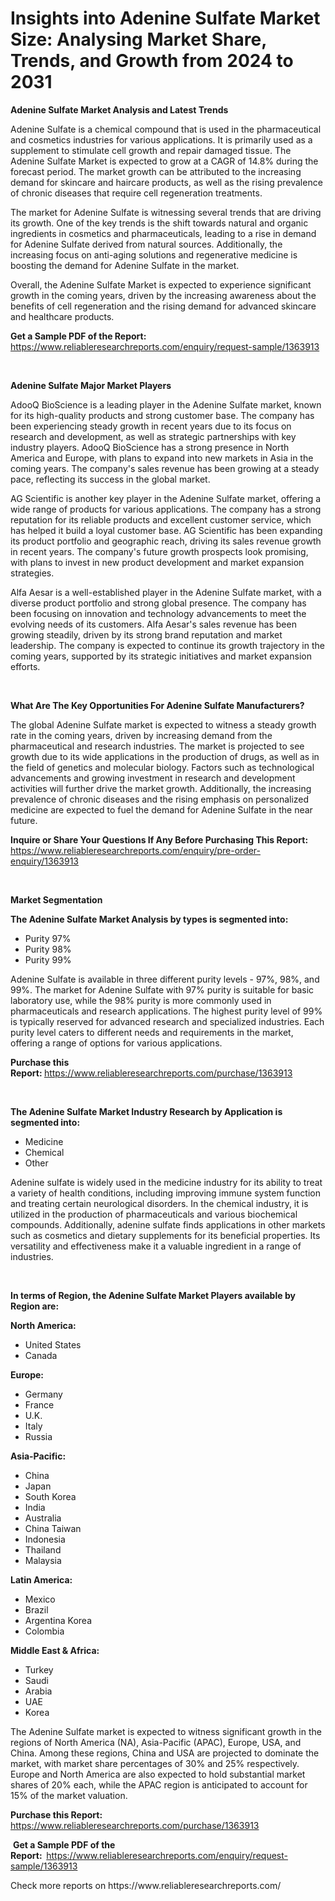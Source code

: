 <p><h1>Insights into Adenine Sulfate Market Size: Analysing Market Share, Trends, and Growth from 2024 to 2031</h1></p><p><strong>Adenine Sulfate Market Analysis and Latest Trends</strong></p>
<p><p>Adenine Sulfate is a chemical compound that is used in the pharmaceutical and cosmetics industries for various applications. It is primarily used as a supplement to stimulate cell growth and repair damaged tissue. The Adenine Sulfate Market is expected to grow at a CAGR of 14.8% during the forecast period. The market growth can be attributed to the increasing demand for skincare and haircare products, as well as the rising prevalence of chronic diseases that require cell regeneration treatments.</p><p>The market for Adenine Sulfate is witnessing several trends that are driving its growth. One of the key trends is the shift towards natural and organic ingredients in cosmetics and pharmaceuticals, leading to a rise in demand for Adenine Sulfate derived from natural sources. Additionally, the increasing focus on anti-aging solutions and regenerative medicine is boosting the demand for Adenine Sulfate in the market.</p><p>Overall, the Adenine Sulfate Market is expected to experience significant growth in the coming years, driven by the increasing awareness about the benefits of cell regeneration and the rising demand for advanced skincare and healthcare products.</p></p>
<p><strong>Get a Sample PDF of the Report:&nbsp;</strong> <a href="https://www.reliableresearchreports.com/enquiry/request-sample/1363913">https://www.reliableresearchreports.com/enquiry/request-sample/1363913</a></p>
<p>&nbsp;</p>
<p><strong>Adenine Sulfate Major Market Players</strong></p>
<p><p>AdooQ BioScience is a leading player in the Adenine Sulfate market, known for its high-quality products and strong customer base. The company has been experiencing steady growth in recent years due to its focus on research and development, as well as strategic partnerships with key industry players. AdooQ BioScience has a strong presence in North America and Europe, with plans to expand into new markets in Asia in the coming years. The company's sales revenue has been growing at a steady pace, reflecting its success in the global market.</p><p>AG Scientific is another key player in the Adenine Sulfate market, offering a wide range of products for various applications. The company has a strong reputation for its reliable products and excellent customer service, which has helped it build a loyal customer base. AG Scientific has been expanding its product portfolio and geographic reach, driving its sales revenue growth in recent years. The company's future growth prospects look promising, with plans to invest in new product development and market expansion strategies.</p><p>Alfa Aesar is a well-established player in the Adenine Sulfate market, with a diverse product portfolio and strong global presence. The company has been focusing on innovation and technology advancements to meet the evolving needs of its customers. Alfa Aesar's sales revenue has been growing steadily, driven by its strong brand reputation and market leadership. The company is expected to continue its growth trajectory in the coming years, supported by its strategic initiatives and market expansion efforts.</p></p>
<p>&nbsp;</p>
<p><strong>What Are The Key Opportunities For Adenine Sulfate Manufacturers?</strong></p>
<p><p>The global Adenine Sulfate market is expected to witness a steady growth rate in the coming years, driven by increasing demand from the pharmaceutical and research industries. The market is projected to see growth due to its wide applications in the production of drugs, as well as in the field of genetics and molecular biology. Factors such as technological advancements and growing investment in research and development activities will further drive the market growth. Additionally, the increasing prevalence of chronic diseases and the rising emphasis on personalized medicine are expected to fuel the demand for Adenine Sulfate in the near future.</p></p>
<p><strong>Inquire or Share Your Questions If Any Before Purchasing This Report:</strong> <a href="https://www.reliableresearchreports.com/enquiry/pre-order-enquiry/1363913">https://www.reliableresearchreports.com/enquiry/pre-order-enquiry/1363913</a></p>
<p>&nbsp;</p>
<p><strong>Market Segmentation</strong></p>
<p><strong>The Adenine Sulfate Market Analysis by types is segmented into:</strong></p>
<p><ul><li>Purity 97%</li><li>Purity 98%</li><li>Purity 99%</li></ul></p>
<p><p>Adenine Sulfate is available in three different purity levels - 97%, 98%, and 99%. The market for Adenine Sulfate with 97% purity is suitable for basic laboratory use, while the 98% purity is more commonly used in pharmaceuticals and research applications. The highest purity level of 99% is typically reserved for advanced research and specialized industries. Each purity level caters to different needs and requirements in the market, offering a range of options for various applications.</p></p>
<p><strong>Purchase this Report:&nbsp;</strong><a href="https://www.reliableresearchreports.com/purchase/1363913">https://www.reliableresearchreports.com/purchase/1363913</a></p>
<p>&nbsp;</p>
<p><strong>The Adenine Sulfate Market Industry Research by Application is segmented into:</strong></p>
<p><ul><li>Medicine</li><li>Chemical</li><li>Other</li></ul></p>
<p><p>Adenine sulfate is widely used in the medicine industry for its ability to treat a variety of health conditions, including improving immune system function and treating certain neurological disorders. In the chemical industry, it is utilized in the production of pharmaceuticals and various biochemical compounds. Additionally, adenine sulfate finds applications in other markets such as cosmetics and dietary supplements for its beneficial properties. Its versatility and effectiveness make it a valuable ingredient in a range of industries.</p></p>
<p>&nbsp;</p>
<p><strong>In terms of Region, the Adenine Sulfate Market Players available by Region are:</strong></p>
<p>
    <p> <strong> North America: </strong>
        <ul>
            <li>United States</li>
            <li>Canada</li>
        </ul>
        </p> 
    <p> <strong> Europe: </strong>
        <ul>
            <li>Germany</li>
            <li>France</li>
            <li>U.K.</li>
            <li>Italy</li>
            <li>Russia</li>
        </ul>
        </p> 
    <p> <strong> Asia-Pacific: </strong>
        <ul>
            <li>China</li>
            <li>Japan</li>
            <li>South Korea</li>
            <li>India</li>
            <li>Australia</li>
            <li>China Taiwan</li>
            <li>Indonesia</li>
            <li>Thailand</li>
            <li>Malaysia</li>
        </ul>
        </p> 
    <p> <strong> Latin America: </strong>
        <ul>
            <li>Mexico</li>
            <li>Brazil</li>
            <li>Argentina Korea</li>
            <li>Colombia</li>
        </ul>
        </p> 
    <p> <strong> Middle East & Africa: </strong>
        <ul>
            <li>Turkey</li>
            <li>Saudi</li>
            <li>Arabia</li>
            <li>UAE</li>
            <li>Korea</li>
        </ul>
    </p>
    </p>
<p><p>The Adenine Sulfate market is expected to witness significant growth in the regions of North America (NA), Asia-Pacific (APAC), Europe, USA, and China. Among these regions, China and USA are projected to dominate the market, with market share percentages of 30% and 25% respectively. Europe and North America are also expected to hold substantial market shares of 20% each, while the APAC region is anticipated to account for 15% of the market valuation.</p></p>
<p><strong>Purchase this Report: </strong><a href="https://www.reliableresearchreports.com/purchase/1363913">https://www.reliableresearchreports.com/purchase/1363913</a></p>
<p>&nbsp;<strong>Get a Sample PDF of the Report:&nbsp;&nbsp;</strong><a href="https://www.reliableresearchreports.com/enquiry/request-sample/1363913">https://www.reliableresearchreports.com/enquiry/request-sample/1363913</a></p>
<p><strong></strong></p>
<p>Check more reports on https://www.reliableresearchreports.com/</p>